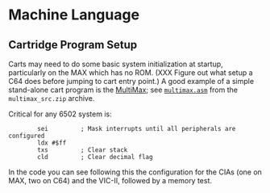 Machine Language
================


Cartridge Program Setup
-----------------------

Carts may need to do some basic system initialization at startup,
particularly on the MAX which has no ROM. (XXX Figure out what setup a
C64 does before jumping to cart entry point.) A good example of a
simple stand-alone cart program is the [MultiMax]; see
[`multimax.asm`](multimax.asm) from the `multimax_src.zip` archive.

Critical for any 6502 system is:

            sei         ; Mask interrupts until all peripherals are configured
            ldx #$ff
            txs         ; Clear stack
            cld         ; Clear decimal flag

In the code you can see following this the configuration for the CIAs
(one on MAX, two on C64) and the VIC-II, followed by a memory test.



<!-------------------------------------------------------------------->
[MultiMax]: http://www.multimax.co/download/
